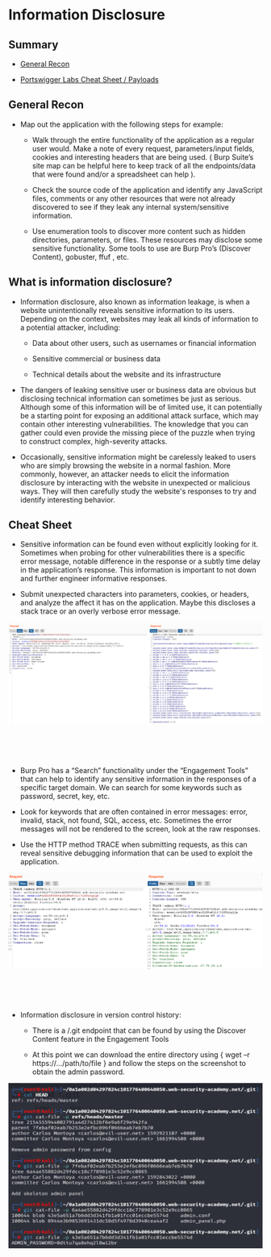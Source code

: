 # Information Disclosure

## Summary

* [General Recon](#general-recon)

* [Portswigger Labs Cheat Sheet / Payloads](#cheat-sheet)


## General Recon

* Map out the application with the following steps for example:

    * Walk through the entire functionality of the application as a regular user would.  Make a note of every request, parameters/input fields, cookies and interesting headers that are being used.  ( Burp Suite’s site map can be helpful here to keep track of all the endpoints/data that were found and/or a spreadsheet can help ).

    * Check the source code of the application and identify any JavaScript files, comments or any other resources that were not already discovered to see if they leak any internal system/sensitive information.

    * Use enumeration tools to discover more content such as hidden directories, parameters, or files.  These resources may disclose some sensitive functionality. Some tools to use are Burp Pro’s (Discover Content), gobuster, ffuf , etc.


## What is information disclosure?

* Information disclosure, also known as information leakage, is when a website unintentionally reveals sensitive information to its users. Depending on the context, websites may leak all kinds of information to a potential attacker, including: 
    
    * Data about other users, such as usernames or financial information 

    * Sensitive commercial or business data 

    * Technical details about the website and its infrastructure 

* The dangers of leaking sensitive user or business data are obvious but disclosing technical information can sometimes be just as serious. Although some of this information will be of limited use, it can potentially be a starting point for exposing an additional attack surface, which may contain other interesting vulnerabilities. The knowledge that you can gather could even provide the missing piece of the puzzle when trying to construct complex, high-severity attacks. 

* Occasionally, sensitive information might be carelessly leaked to users who are simply browsing the website in a normal fashion. More commonly, however, an attacker needs to elicit the information disclosure by interacting with the website in unexpected or malicious ways. They will then carefully study the website's responses to try and identify interesting behavior. 


## Cheat Sheet

* Sensitive information can be found even without explicitly looking for it.  Sometimes when probing for other vulnerabilities there is a specific error message, notable difference in the response or a subtly time delay in the application’s response.  This information is important to not down and further engineer informative responses.

* Submit unexpected characters into parameters, cookies, or headers, and analyze the affect it has on the application.  Maybe this discloses a stack trace or an overly verbose error message.


![Stack Trace](https://github.com/ChrisM-X/Payloads_Cheat-Sheets/blob/main/Web%20Security%20Payloads/Portswigger%20-%20Web%20Security%20Academy/Information%20Disclosure/Images/StackTrace1.png)

<br><br><br>

* Burp Pro has a “Search” functionality under the “Engagement Tools” that can help to identify any sensitive information in the responses of a specific target domain.  We can search for some keywords such as password, secret, key, etc.

* Look for keywords that are often contained in error messages: error, invalid, stack, not found, SQL, access, etc.  Sometimes the error messages will not be rendered to the screen, look at the raw responses.

* Use the HTTP method TRACE when submitting requests, as this can reveal sensitive debugging information that can be used to exploit the application.


![Trace](https://github.com/ChrisM-X/Payloads_Cheat-Sheets/blob/main/Web%20Security%20Payloads/Portswigger%20-%20Web%20Security%20Academy/Information%20Disclosure/Images/ID-1.png)

<br><br><br>

* Information disclosure in version control history:

    * There is a /.git endpoint that can be found by using the Discover Content feature in the Engagement Tools

    * At this point we can download the entire directory using { wget –r https://.../path/to/file } and follow the steps on the screenshot to obtain the admin password.


![Version Control](https://github.com/ChrisM-X/Payloads_Cheat-Sheets/blob/main/Web%20Security%20Payloads/Portswigger%20-%20Web%20Security%20Academy/Information%20Disclosure/Images/ID-2.png)
